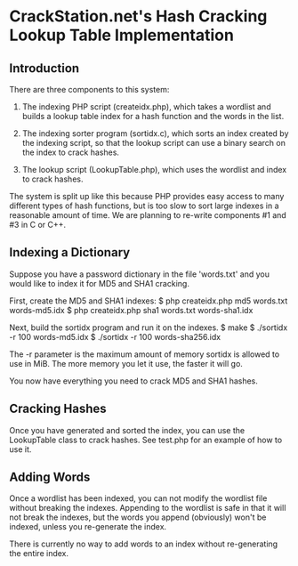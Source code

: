 CrackStation.net's Hash Cracking Lookup Table Implementation
============================================================

Introduction
------------

There are three components to this system:

1. The indexing PHP script (createidx.php), which takes a wordlist and builds
   a lookup table index for a hash function and the words in the list.

2. The indexing sorter program (sortidx.c), which sorts an index created by the
   indexing script, so that the lookup script can use a binary search on the 
   index to crack hashes.

3. The lookup script (LookupTable.php), which uses the wordlist and index to
   crack hashes.

The system is split up like this because PHP provides easy access to many
different types of hash functions, but is too slow to sort large indexes in
a reasonable amount of time. We are planning to re-write components #1 and #3 in
C or C++.

Indexing a Dictionary
---------------------

Suppose you have a password dictionary in the file 'words.txt' and you would
like to index it for MD5 and SHA1 cracking.

First, create the MD5 and SHA1 indexes:
    $ php createidx.php md5 words.txt words-md5.idx
    $ php createidx.php sha1 words.txt words-sha1.idx

Next, build the sortidx program and run it on the indexes.
    $ make
    $ ./sortidx -r 100 words-md5.idx
    $ ./sortidx -r 100 words-sha256.idx

The -r parameter is the maximum amount of memory sortidx is allowed to use in
MiB. The more memory you let it use, the faster it will go.

You now have everything you need to crack MD5 and SHA1 hashes.

Cracking Hashes
---------------

Once you have generated and sorted the index, you can use the LookupTable class
to crack hashes. See test.php for an example of how to use it.

Adding Words
------------

Once a wordlist has been indexed, you can not modify the wordlist file without
breaking the indexes. Appending to the wordlist is safe in that it will not
break the indexes, but the words you append (obviously) won't be indexed,
unless you re-generate the index. 

There is currently no way to add words to an index without re-generating the
entire index.

